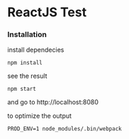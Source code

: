# ReactJS Test

### Installation

install dependecies

```
npm install
```

see the result

```
npm start
```

and go to http://localhost:8080 

to optimize the output

```
PROD_ENV=1 node_modules/.bin/webpack
```